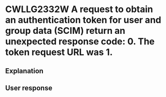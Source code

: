 # CWLLG2332W A request to obtain an authentication token for user and group data (SCIM) return an unexpected response code: 0. The token request URL was 1.

## Explanation

## User response